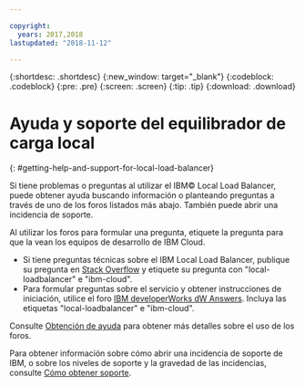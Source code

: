 ```yaml
---

copyright:
  years: 2017,2018
lastupdated: "2018-11-12"

---
```


{:shortdesc: .shortdesc}
{:new_window: target="_blank"}
{:codeblock: .codeblock}
{:pre: .pre}
{:screen: .screen}
{:tip: .tip}
{:download: .download}

# Ayuda y soporte del equilibrador de carga local
{: #getting-help-and-support-for-local-load-balancer}

Si tiene problemas o preguntas al utilizar el IBM© Local Load Balancer, puede obtener ayuda buscando información o planteando preguntas a través de uno de los foros listados más abajo. También puede abrir una incidencia de soporte.

Al utilizar los foros para formular una pregunta, etiquete la pregunta para que la vean los equipos de desarrollo de IBM Cloud.

* Si tiene preguntas técnicas sobre el IBM Local Load Balancer, publique su pregunta en [Stack Overflow](https://stackoverflow.com/search?q=local-loadbalancer+ibm-bluemix) y etiquete su pregunta con "local-loadbalancer" e "ibm-cloud".
* Para formular preguntas sobre el servicio y obtener instrucciones de iniciación, utilice el foro [IBM developerWorks dW Answers](https://developer.ibm.com/answers/topics/local-loadbalancer.html?smartspace=ibm-cloud). Incluya las etiquetas "local-loadbalancer" e "ibm-cloud".

Consulte [Obtención de ayuda](https://{DomainName}/docs/get-support?topic=get-support-using-avatar) para obtener más detalles sobre el uso de los foros.

Para obtener información sobre cómo abrir una incidencia de soporte de IBM, o sobre los niveles de soporte y la gravedad de las incidencias, consulte [Cómo obtener soporte](/docs/get-support?topic=get-support-contacting-bluemix-support-dedicated-local).
